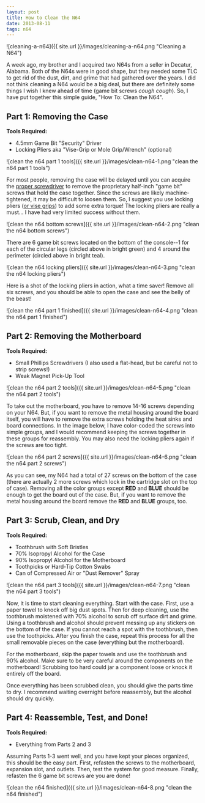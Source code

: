 ```yaml
---
layout: post
title: How to Clean the N64
date: 2013-08-11 
tags: n64
---
```


![cleaning-a-n64]({{ site.url }}/images/cleaning-a-n64.png "Cleaning a N64")

A week ago, my brother and I acquired two N64s from a seller in Decatur, Alabama. Both of the N64s were in good shape, but they needed some TLC to get rid of the dust, dirt, and grime that had gathered over the years. I did not think cleaning a N64 would be a big deal, but there are definitely some things I wish I knew ahead of time (game bit screws *cough* *cough*). So, I have put together this simple guide, "How To: Clean the N64".

## Part 1: Removing the Case

**Tools Required:**

- 4.5mm Game Bit "Security" Driver
- Locking Pliers aka "Vise-Grip or Mole Grip/Wrench" (optional)

![clean the n64 part 1 tools]({{ site.url }}/images/clean-n64-1.png "clean the n64 part 1 tools")

For most people, removing the case will be delayed until you can acquire the [proper screwdriver](http://www.dkoldies.com/4-5mm-Security-Screw-Bit-for-SNES-N64-Gen-p/acc_snes_n64_scewbit.htm) to remove the proprietary half-inch "game bit" screws that hold the case together. Since the screws are likely machine-tightened, it may be difficult to loosen them. So, I suggest you use locking pliers ([or vise grips](http://www.irwin.com/tools/brands/vise-grip)) to add some extra torque! The locking pliers are really a must... I have had very limited success without them.

![clean the n64 bottom screws]({{ site.url }}/images/clean-n64-2.png "clean the n64 bottom screws")

There are 6 game bit screws located on the bottom of the console--1 for each of the circular legs (circled above in bright green) and 4 around the perimeter (circled above in bright teal).

![clean the n64 locking pliers]({{ site.url }}/images/clean-n64-3.png "clean the n64 locking pliers")

Here is a shot of the locking pliers in action, what a time saver! Remove all six screws, and you should be able to open the case and see the belly of the beast!

![clean the n64 part 1 finished]({{ site.url }}/images/clean-n64-4.png "clean the n64 part 1 finished")

## Part 2: Removing the Motherboard

**Tools Required:**

- Small Phillips Screwdrivers (I also used a flat-head, but be careful not to strip screws!)
- Weak Magnet Pick-Up Tool

![clean the n64 part 2 tools]({{ site.url }}/images/clean-n64-5.png "clean the n64 part 2 tools")

To take out the motherboard, you have to remove 14-16 screws depending on your N64. But, if you want to remove the metal housing around the board itself, you will have to remove the extra screws holding the heat sinks and board connections. In the image below, I have color-coded the screws into simple groups, and I would recommend keeping the screws together in these groups for reassembly. You may also need the locking pliers again if the screws are too tight.

![clean the n64 part 2 screws]({{ site.url }}/images/clean-n64-6.png "clean the n64 part 2 screws")

As you can see, my N64 had a total of 27 screws on the bottom of the case (there are actually 2 more screws which lock in the cartridge slot on the top of case). Removing all the color groups except **RED** and **BLUE** should be enough to get the board out of the case. But, if you want to remove the metal housing around the board remove the **RED** and **BLUE** groups, too.

## Part 3: Scrub, Clean, and Dry

**Tools Required:**

- Toothbrush with Soft Bristles
- 70% Isopropyl Alcohol for the Case
- 90% Isopropyl Alcohol for the Motherboard
- Toothpicks or Hard-Tip Cotton Swabs
- Can of Compressed Air or "Dust Remover" Spray

![clean the n64 part 3 tools]({{ site.url }}/images/clean-n64-7.png "clean the n64 part 3 tools")

Now, it is time to start cleaning everything. Start with the case. First, use a paper towel to knock off big dust spots. Then for deep cleaning, use the toothbrush moistened with 70% alcohol to scrub off surface dirt and grime. Using a toothbrush and alcohol should prevent messing up any stickers on the bottom of the case. If you cannot reach a spot with the toothbrush, then use the toothpicks. After you finish the case, repeat this process for all the small removable pieces on the case (everything but the motherboard).

For the motherboard, skip the paper towels and use the toothbrush and 90% alcohol. Make sure to be very careful around the components on the motherboard! Scrubbing too hard could jar a component loose or knock it entirely off the board.

Once everything has been scrubbed clean, you should give the parts time to dry. I recommend waiting overnight before reassembly, but the alcohol should dry quickly.

## Part 4: Reassemble, Test, and Done!

**Tools Required:**

- Everything from Parts 2 and 3

Assuming Parts 1-3 went well, and you have kept your pieces organized, this should be the easy part. First, refasten the screws to the motherboard, expansion slot, and outlets. Then, test the system for good measure. Finally, refasten the 6 game bit screws are you are done!

![clean the n64 finished]({{ site.url }}/images/clean-n64-8.png "clean the n64 finished")